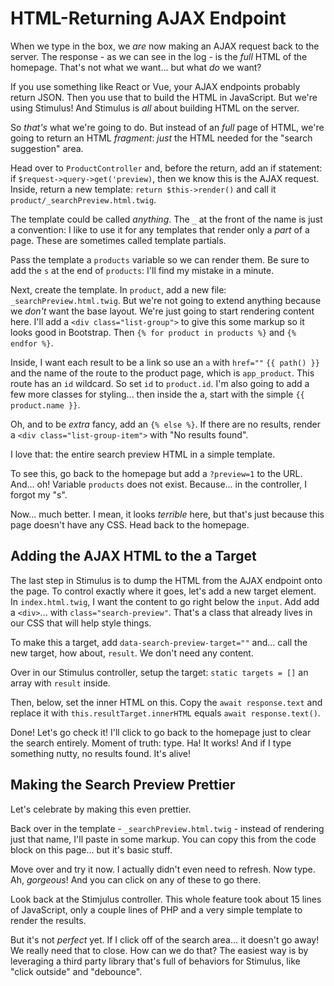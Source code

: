 # HTML-Returning AJAX Endpoint

When we type in the box, we *are* now making an AJAX request back to the server.
The response - as we can see in the log - is the *full* HTML of the homepage.
That's not what we want... but what *do* we want?

If you use something like React or Vue, your AJAX endpoints probably return JSON.
Then you use that to build the HTML in JavaScript. But we're using Stimulus! And
Stimulus is *all* about building HTML on the server.

So *that's* what we're going to do. But instead of an *full* page of HTML, we're
going to return an HTML *fragment*: *just* the HTML needed for the "search suggestion"
area.

Head over to `ProductController` and, before the return, add an if statement: if
`$request->query->get('preview)`, then we know this is the AJAX request. Inside,
return a new template: `return $this->render()` and call it
`product/_searchPreview.html.twig`.

The template could be called *anything*. The `_` at the front of the name is just
a convention: I like to use it for any templates that render only a *part* of a
page. These are sometimes called template partials.

Pass the template a `products` variable so we can render them. Be sure to add the
`s` at the end of `products`: I'll find my mistake in a minute.

Next, create the template. In `product`, add a new file: `_searchPreview.html.twig`.
But we're not going to extend anything because we *don't* want the base layout.
We're just going to start rendering content here. I'll add a
`<div class="list-group">` to give this some markup so it looks good in Bootstrap.
Then `{% for product in products %}` and `{% endfor %}`.

Inside, I want each result to be a link so use an `a` with `href=""` `{{ path() }}`
and the name of the route to the product page, which is `app_product`. This route
has an `id` wildcard. So set `id` to `product.id`. I'm also going to add a few more
classes for styling... then inside the a, start with the simple `{{ product.name }}`.

Oh, and to be *extra* fancy, add an `{% else %}`. If there are no results, render
a `<div class="list-group-item">` with "No results found".

I love that: the entire search preview HTML in a simple template.

To see this, go back to the homepage but add a `?preview=1` to the URL. And... oh!
Variable `products` does not exist. Because... in the controller, I forgot my "s".

Now... much better. I mean, it looks *terrible* here, but that's just because this
page doesn't have any CSS. Head back to the homepage.

## Adding the AJAX HTML to the a Target

The last step in Stimulus is to dump the HTML from the AJAX endpoint onto the page.
To control exactly where it goes, let's add a new target element. In
`index.html.twig`, I want the content to go right below the `input`. Add add a
`<div>`... with `class="search-preview"`. That's a class that already lives in our
CSS that will help style things.

To make this a target, add `data-search-preview-target=""` and... call the new target,
how about, `result`. We don't need any content.

Over in our Stimulus controller, setup the target: `static targets = []` an array
with `result` inside.

Then, below, set the inner HTML on this. Copy the `await response.text` and replace
it with `this.resultTarget.innerHTML` equals `await response.text()`.

Done! Let's go check it! I'll click to go back to the homepage just to clear the
search entirely. Moment of truth: type. Ha! It works! And if I type something
nutty, no results found. It's alive!

## Making the Search Preview Prettier

Let's celebrate by making this even prettier.

Back over in the template - `_searchPreview.html.twig` - instead of rendering just
that name, I'll paste in some markup. You can copy this from the code block on
this page... but it's basic stuff.

Move over and try it now. I actually didn't even need to refresh. Now type. Ah,
*gorgeous*! And you can click on any of these to go there.

Look back at the Stimjulus controller. This whole feature took about 15 lines of
JavaScript, only a couple lines of PHP and a very simple template to render the
results.

But it's not *perfect* yet. If I click off of the search area... it doesn't go
away! We really need that to close. How can we do that? The easiest way is by
leveraging a third party library that's full of behaviors for Stimulus, like
"click outside" and "debounce".
